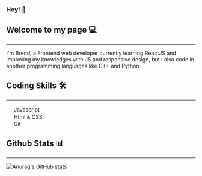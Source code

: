 ### Hey! 👋

## Welcome to my page 💻
<hr />

I'm Brend, a Frontend web developer currently learning ReactJS and improving my knowledges with JS and responsive design, but I also code in another programming languages like C++ and Python

## Coding Skills 🛠️
<hr />

<img src="https://upload.wikimedia.org/wikipedia/commons/thumb/9/99/Unofficial_JavaScript_logo_2.svg/640px-Unofficial_JavaScript_logo_2.svg.png" width="16" height="16"> Javascript
<br>
<img src="https://user-images.githubusercontent.com/98718897/151723948-e73d06f5-ac45-4c9b-a998-3977af8ae5cf.png" width="16" height="16"> Html & CSS
<br>
<img src="https://user-images.githubusercontent.com/98718897/151723946-4674ce2f-b1c2-4e60-b48e-5466e57f5762.png" width="16" heihgt="16"> Git

## Github Stats 📊
<hr />

[![Anurag's GitHub stats](https://github-readme-stats.vercel.app/api?username=Brendzv&theme=dark)](https://github.com/anuraghazra/github-readme-stats)
